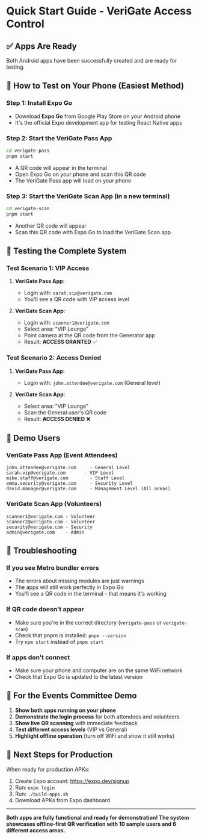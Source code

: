 # Quick Start Guide - VeriGate Access Control

## ✅ Apps Are Ready

Both Android apps have been successfully created and are ready for testing.

## 🚀 How to Test on Your Phone (Easiest Method)

### Step 1: Install Expo Go

- Download **Expo Go** from Google Play Store on your Android phone
- It's the official Expo development app for testing React Native apps

### Step 2: Start the VeriGate Pass App

```bash
cd verigate-pass
pnpm start
```

- A QR code will appear in the terminal
- Open Expo Go on your phone and scan this QR code
- The VeriGate Pass app will load on your phone

### Step 3: Start the VeriGate Scan App (in a new terminal)

```bash
cd verigate-scan
pnpm start
```

- Another QR code will appear
- Scan this QR code with Expo Go to load the VeriGate Scan app

## 📱 Testing the Complete System

### Test Scenario 1: VIP Access

1. **VeriGate Pass App**:
   - Login with: `sarah.vip@verigate.com`
   - You'll see a QR code with VIP access level

2. **VeriGate Scan App**:
   - Login with: `scanner1@verigate.com`
   - Select area: "VIP Lounge"
   - Point camera at the QR code from the Generator app
   - Result: **ACCESS GRANTED** ✅

### Test Scenario 2: Access Denied

1. **VeriGate Pass App**:
   - Login with: `john.attendee@verigate.com` (General level)

2. **VeriGate Scan App**:
   - Select area: "VIP Lounge"
   - Scan the General user's QR code
   - Result: **ACCESS DENIED** ❌

## 🎯 Demo Users

### VeriGate Pass App (Event Attendees)

```
john.attendee@verigate.com     - General Level
sarah.vip@verigate.com       - VIP Level
mike.staff@verigate.com        - Staff Level
emma.security@verigate.com     - Security Level
david.manager@verigate.com     - Management Level (All areas)
```

### VeriGate Scan App (Volunteers)

```
scanner1@verigate.com - Volunteer
scanner2@verigate.com - Volunteer
security@verigate.com - Security
admin@verigate.com    - Admin
```

## 🔧 Troubleshooting

### If you see Metro bundler errors

- The errors about missing modules are just warnings
- The apps will still work perfectly in Expo Go
- You'll see a QR code in the terminal - that means it's working

### If QR code doesn't appear

- Make sure you're in the correct directory (`verigate-pass` or `verigate-scan`)
- Check that pnpm is installed: `pnpm --version`
- Try `npm start` instead of `pnpm start`

### If apps don't connect

- Make sure your phone and computer are on the same WiFi network
- Check that Expo Go is updated to the latest version

## 🎪 For the Events Committee Demo

1. **Show both apps running on your phone**
2. **Demonstrate the login process** for both attendees and volunteers
3. **Show live QR scanning** with immediate feedback
4. **Test different access levels** (VIP vs General)
5. **Highlight offline operation** (turn off WiFi and show it still works)

## 🚀 Next Steps for Production

When ready for production APKs:

1. Create Expo account: https://expo.dev/signup
2. Run: `expo login`
3. Run: `./build-apps.sh`
4. Download APKs from Expo dashboard

---

**Both apps are fully functional and ready for demonstration! The system showcases offline-first QR verification with 10 sample users and 6 different access areas.**
